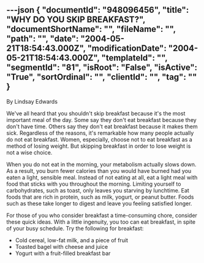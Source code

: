 ---json
{
  "documentId": "948096456",
  "title": "WHY DO YOU SKIP BREAKFAST?",
  "documentShortName": "",
  "fileName": "",
  "path": "",
  "date": "2004-05-21T18:54:43.000Z",
  "modificationDate": "2004-05-21T18:54:43.000Z",
  "templateId": "",
  "segmentId": "81",
  "isRoot": "False",
  "isActive": "True",
  "sortOrdinal": "",
  "clientId": "",
  "tag": ""
}
---

By Lindsay Edwards 

We've all heard that you shouldn't skip breakfast because it's the most important meal of the day. Some say they don't eat breakfast because they don't have time. Others say they don't eat breakfast because it makes them sick. Regardless of the reasons, it's remarkable how many people actually do not eat breakfast. Women, especially, choose not to eat breakfast as a method of losing weight. But skipping breakfast in order to lose weight is not a wise choice. 

When you do not eat in the morning, your metabolism actually slows down. As a result, you burn fewer calories than you would have burned had you eaten a light, sensible meal. Instead of not eating at all, eat a light meal with food that sticks with you throughout the morning. Limiting yourself to carbohydrates, such as toast, only leaves you starving by lunchtime. Eat foods that are rich in protein, such as milk, yogurt, or peanut butter. Foods such as these take longer to digest and leave you feeling satisfied longer. 

For those of you who consider breakfast a time-consuming chore, consider these quick ideas. With a little ingenuity, you too can eat breakfast, in spite of your busy schedule. Try the following for breakfast:

* Cold cereal, low-fat milk, and a piece of fruit 
* Toasted bagel with cheese and juice 
* Yogurt with a fruit-filled breakfast bar
